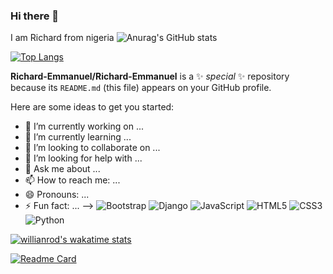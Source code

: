 ### Hi there 👋
I am Richard from nigeria 
![Anurag's GitHub stats](https://github-readme-stats.vercel.app/api?username=Richard-Emmanuel&show_icons=true&theme=midnight-purple)

[![Top Langs](https://github-readme-stats.vercel.app/api/top-langs/?username=Richard-Emmanuel&layout=compact)](https://github.com/anuraghazra/github-readme-stats)


**Richard-Emmanuel/Richard-Emmanuel** is a ✨ _special_ ✨ repository because its `README.md` (this file) appears on your GitHub profile.

Here are some ideas to get you started:

- 🔭 I’m currently working on ...
- 🌱 I’m currently learning ...
- 👯 I’m looking to collaborate on ...
- 🤔 I’m looking for help with ...
- 💬 Ask me about ...
- 📫 How to reach me: ...
- 😄 Pronouns: ...
- ⚡ Fun fact: ...
-->
![Bootstrap](https://img.shields.io/badge/bootstrap-%23563D7C.svg?style=for-the-badge&logo=bootstrap&logoColor=white)
![Django](https://img.shields.io/badge/django-%23092E20.svg?style=for-the-badge&logo=django&logoColor=white)
![JavaScript](https://img.shields.io/badge/javascript-%23323330.svg?style=for-the-badge&logo=javascript&logoColor=%23F7DF1E)
![HTML5](https://img.shields.io/badge/html5-%23E34F26.svg?style=for-the-badge&logo=html5&logoColor=white)
![CSS3](https://img.shields.io/badge/css3-%231572B6.svg?style=for-the-badge&logo=css3&logoColor=white)
![Python](https://img.shields.io/badge/python-3670A0?style=for-the-badge&logo=python&logoColor=ffdd54)


[![willianrod's wakatime stats](https://github-readme-stats.vercel.app/api/wakatime?username=Richard_Emmanuel)](https://github.com/anuraghazra/github-readme-stats)


[![Readme Card](https://github-readme-stats.vercel.app/api/pin/?username=Richard_Emmanuel&repo=github-readme-stats)](https://github.com/anuraghazra/github-readme-stats)
